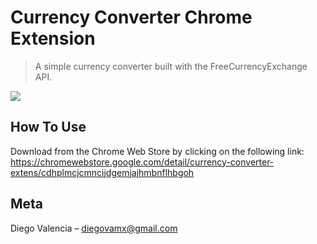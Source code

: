 # Currency Converter Chrome Extension
> A simple currency converter built with the FreeCurrencyExchange API.

![](header.png)
## How To Use

Download from the Chrome Web Store by clicking on the following link: https://chromewebstore.google.com/detail/currency-converter-extens/cdhplmcjcmncijdgemjajhmbnflhbgoh

## Meta

Diego Valencia – diegovamx@gmail.com



